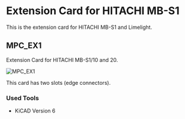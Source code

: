 # Extension Card for HITACHI MB-S1

This is the extension card for HITACHI MB-S1 and Limelight.

## MPC_EX1

Extension Card for HITACHI MB-S1/10 and 20.

![MPC_EX1](blob/main/MPC_EX1/MPC-EX1_S_FP1.jpg)

This card has two slots (edge connectors).

### Used Tools

* KiCAD Version 6
